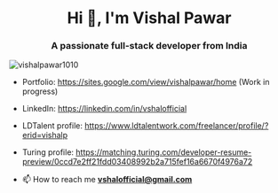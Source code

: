 <h1 align="center">Hi 👋, I'm Vishal Pawar</h1>
<h3 align="center">A passionate full-stack developer from India</h3>

<p align="left"> <img src="https://komarev.com/ghpvc/?username=vishalpawar1010&label=Profile%20views&color=0e75b6&style=flat" alt="vishalpawar1010" /> </p>

- Portfolio: https://sites.google.com/view/vishalpawar/home (Work in progress)
- LinkedIn: https://linkedin.com/in/vshalofficial
- LDTalent profile: https://www.ldtalentwork.com/freelancer/profile/?erid=vishalp
- Turing profile: https://matching.turing.com/developer-resume-preview/0ccd7e2ff21fdd03408992b2a715fef16a6670f4976a72

- 📫 How to reach me **vshalofficial@gmail.com**
